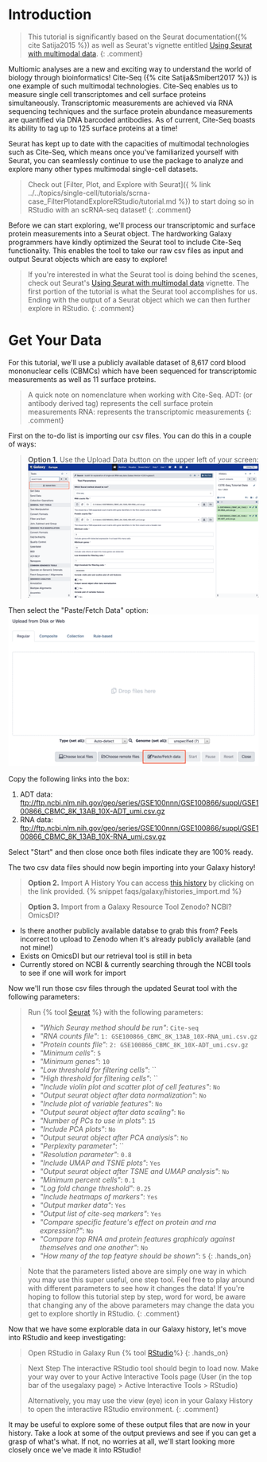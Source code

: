 # Introduction
> <comment-title></comment-title>
> This tutorial is significantly based on the Seurat documentation({% cite Satija2015 %}) as well as Seurat's vignette entitled [Using Seurat with multimodal data](https://satijalab.org/seurat/articles/multimodal_vignette).
{: .comment}
 
Multiomic analyses are a new and exciting way to understand the world of biology through bioinformatics! Cite-Seq ({% cite Satija&Smibert2017 %}) is one example of such multimodal technologies. Cite-Seq enables us to measure single cell transcriptomes and cell surface proteins simultaneously. Transcriptomic measurements are achieved via RNA sequencing techniques and the surface protein abundance measurements are quantified via DNA barcoded antibodies. As of current, Cite-Seq boasts its ability to tag up to 125 surface proteins at a time! 

Seurat has kept up to date with the capacities of multimodal technologies such as Cite-Seq, which means once you've familiarized yourself with Seurat, you can seamlessly continue to use the package to analyze and explore many other types multimodal single-cell datasets. 

><comment-title></comment-title>
>Check out [Filter, Plot, and Explore with Seurat]({ % link ../../topics/single-cell/tutorials/scrna-case_FilterPlotandExploreRStudio/tutorial.md %}) to start doing so in RStudio with an scRNA-seq dataset!
{: .comment}

Before we can start exploring, we'll process our transcriptomic and surface protein measurements into a Seurat object. The hardworking Galaxy programmers have kindly optimized the Seurat tool to include Cite-Seq functionality. This enables the tool to take our raw csv files as input and output Seurat objects which are easy to explore! 

><comment-title></comment-title>
>If you're interested in what the Seurat tool is doing behind the scenes, check out Seurat's [Using Seurat with multimodal data](https://satijalab.org/seurat/articles/multimodal_vignette) vignette. The first portion of the tutorial is what the Seurat tool accomplishes for us. Ending with the output of a Seurat object which we can then further explore in RStudio.
{: .comment}

# Get Your Data
For this tutorial, we'll use a publicly available dataset of 8,617 cord blood mononuclear cells (CBMCs) which have been sequenced for transcriptomic measurements as well as 11 surface proteins. 

><comment-title></comment-title>
>A quick note on nomenclature when working with Cite-Seq.
>ADT: (or antibody derived tag) represents the cell surface protein measurements
>RNA: represents the transcriptomic measurements
{: .comment}

First on the to-do list is importing our csv files. You can do this in a couple of ways: 

> **Option 1.**  Use the Upload Data button on the upper left of your screen:
    ![Upload Data Button](../../images/scCiteSeq-RStudio/Plot1.png)


Then select the "Paste/Fetch Data" option:
![Paste/Fetch Data Button](../../images/scCiteSeq-RStudio/Plot2.png "Paste/Fetch Data")
    
Copy the following links into the box:

1. ADT data: ftp://ftp.ncbi.nlm.nih.gov/geo/series/GSE100nnn/GSE100866/suppl/GSE100866_CBMC_8K_13AB_10X-ADT_umi.csv.gz
2. RNA data: ftp://ftp.ncbi.nlm.nih.gov/geo/series/GSE100nnn/GSE100866/suppl/GSE100866_CBMC_8K_13AB_10X-RNA_umi.csv.gz
    
Select "Start" and then close once both files indicate they are 100% ready. 

The two csv data files should now begin importing into your Galaxy history!  

> **Option 2.** Import A History
You can access [this history](https://usegalaxy.eu/u/camila-goclowski/h/cite-seq-tutorial-data) by clicking on the link provided.
    {% snippet faqs/galaxy/histories_import.md %}

> **Option 3.** Import from a Galaxy Resource Tool
Zenodo? NCBI? OmicsDI?
- Is there another publicly available databse to grab this from? Feels incorrect to upload to Zenodo when it's already publicly available (and not mine!) 
- Exists on OmicsDI but our retrieval tool is still in beta 
- Currently stored on NCBI & currently searching through the NCBI tools to see if one will work for import 

Now we'll run those csv files through the updated Seurat tool with the following parameters:
> Run {% tool [Seurat](toolshed.g2.bx.psu.edu/repos/iuc/seurat/seurat/4.3.0.1+galaxy1) %} with the following parameters:
> - *"Which Seuray method should be run"*: `Cite-seq`
> - *"RNA counts file"*: `1: GSE100866_CBMC_8K_13AB_10X-RNA_umi.csv.gz`
> - *"Protein counts file"*: `2: GSE100866_CBMC_8K_10X-ADT_umi.csv.gz`
> - *"Minimum cells"*: `5`
> - *"Minimum genes"*: `10`
> - *"Low threshold for filtering cells"*: ``
> - *"High threshold for filtering cells"*: ``
> - *"Include violin plot and scatter plot of cell features"*: `No`
>  - *"Output seurat object after data normalization"*: `No`
>  - *"Include plot of variable features"*: `No`
>  - *"Output seurat object after data scaling"*: `No`
>  - *"Number of PCs to use in plots"*: `15`
>  - *"Include PCA plots"*: `No`
>  - *"Output seurat object after PCA analysis"*: `No`
>  - *"Perplexity parameter"*: ``
>  - *"Resolution parameter"*: `0.8`
>  - *"Include UMAP and TSNE plots"*: `Yes`
>  - *"Output seurat object after TSNE and UMAP analysis"*: `No`
>  - *"Minimum percent cells"*: `0.1`
>  - *"Log fold change threshold"*: `0.25`
>  - *"Include heatmaps of markers"*: `Yes`
>  - *"Output marker data"*: `Yes`
>  - *"Output list of cite-seq markers"*: `Yes`
>  - *"Compare specific feature's effect on protein and rna expression?"*: `No`
>  - *"Compare top RNA and protein features graphicaly against themselves and one another"*: `No`
>  - *"How many of the top featyre should be shown"*: `5`
{: .hands_on}

><comment-title></comment-title>
>Note that the parameters listed above are simply one way in which you may use this super useful, one step tool. Feel free to play around with different parameters to see how it changes the data! If you're hoping to follow this tutorial step by step, word for word, be aware that changing any of the above parameters may change the data you get to explore shortly in RStudio. 
{: .comment}

Now that we have some explorable data in our Galaxy history, let's move into RStudio and keep investigating: 
> <hands-on-title>Open RStudio in Galaxy</hands-on-title>
> Run {% tool [RStudio](interactive_tool_rstudio)%}
{: .hands_on}

><comment-title>Next Step</comment-title>
> The interactive RStudio tool should begin to load now. Make your way over to your Active Interactive Tools page (User (in the top bar of the usegalaxy page) > Active Interactive Tools > RStudio)
>
>Alternatively, you may use the view (eye) icon in your Galaxy History to open the interactive RStudio environment.
{: .comment}

It may be useful to explore some of these output files that are now in your history. Take a look at some of the output previews and see if you can get a grasp of what's what. If not, no worries at all, we'll start looking more closely once we've made it into RStudio!
